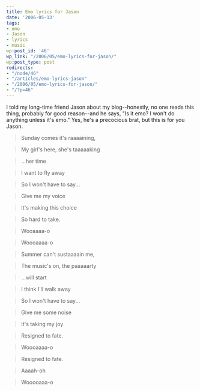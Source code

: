 ```yaml
---
title: Emo lyrics for Jason
date: '2006-05-13'
tags:
- emo
- Jason
- lyrics
- music
wp:post_id: '46'
wp_link: "/2006/05/emo-lyrics-for-jason/"
wp:post_type: post
redirects:
- "/node/46"
- "/articles/emo-lyrics-jason"
- "/2006/05/emo-lyrics-for-jason/"
- "/?p=46"
---
```


I told my long-time friend Jason about my blog--honestly, no one reads this thing, probably for good reason--and he says, "Is it emo? I won't do anything unless it's emo." Yes, he's a precocious brat, but this is for you Jason.

>

> Sunday comes it's raaaaining,

> My girl's here, she's taaaaaking

> ...her time

> I want to fly away

> So I won't have to say...

>

> Give me my voice

> It's making this choice

> So hard to take.

>

> Wooaaaa-o

> Woooaaaa-o

>

> Summer can't sustaaaain me,

> The music's on, the paaaaarty

> ...will start

> I think I'll walk away

> So I won't have to say...

>

>

> Give me some noise

> It's taking my joy

> Resigned to fate.

>

> Woooaaaa-o

>

> Resigned to fate.

>

> Aaaah-oh

>

> Wooooaaa-o

>


